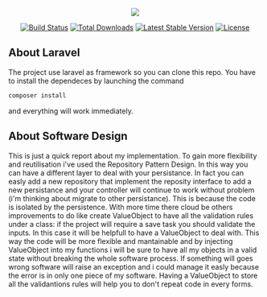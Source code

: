 <p align="center"><img src="https://laravel.com/assets/img/components/logo-laravel.svg"></p>

<p align="center">
<a href="https://travis-ci.org/laravel/framework"><img src="https://travis-ci.org/laravel/framework.svg" alt="Build Status"></a>
<a href="https://packagist.org/packages/laravel/framework"><img src="https://poser.pugx.org/laravel/framework/d/total.svg" alt="Total Downloads"></a>
<a href="https://packagist.org/packages/laravel/framework"><img src="https://poser.pugx.org/laravel/framework/v/stable.svg" alt="Latest Stable Version"></a>
<a href="https://packagist.org/packages/laravel/framework"><img src="https://poser.pugx.org/laravel/framework/license.svg" alt="License"></a>
</p>

## About Laravel

The project use laravel as framework so you can clone this repo. You have to install the dependeces by launching the command
```sh
composer install
```
and everything will work immediately.

## About Software Design
This is just a quick report about my implementation.
To gain more flexibility and reutilisation i've used the Repository Pattern Design. In this way you can have a different layer to deal with your persistance. In fact you can easly add a new repository that implement the reposity interface to add a new persistance and your controller will continue to work without problem  (i'm thinking about migrate to other persistance). This is because the code is isolated by the persistence.
With more time there cloud be others improvements to do like create ValueObject to have all the validation rules under a class: if the project will require a save task you should validate the inputs. In this case it will be helpfull to have a ValueObject to deal with. This way the code will be more flexible and mantainable and by injecting ValueObject into my functions i will be sure to have all my objects in a valid state without breaking the whole software process. If something will goes wrong software will raise an exception and i could manage it easly because the error is in only one piece of my software. Having a ValueObject to store all the validantions rules will help you to don't repeat code in every forms.



